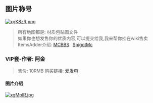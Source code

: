 ## 图片称号

[![xgK8zR.png](https://s1.ax1x.com/2022/10/22/xgK8zR.png)](https://imgse.com/i/xgK8zR)

> 所有地图都是: 材质包贴图文件  
> 如果你也想发售你的优质内容,可以提交给我,我来帮你挂在wiki售卖    
> ItemsAdder介绍: [MCBBS](https://www.mcbbs.net/thread-1200632-1-1.html) &ensp;[SpigotMc](https://www.spigotmc.org/resources/73355)

### VIP套-作者: 阿金
>  售价: 10RMB 购买链接: [爱发电](https://afdian.net/item?plan_id=5f15b350520a11ed9ad352540025c377)
#### 图片介绍
[![xgMplR.jpg](https://s1.ax1x.com/2022/10/22/xgMplR.jpg)](https://imgse.com/i/xgMplR)